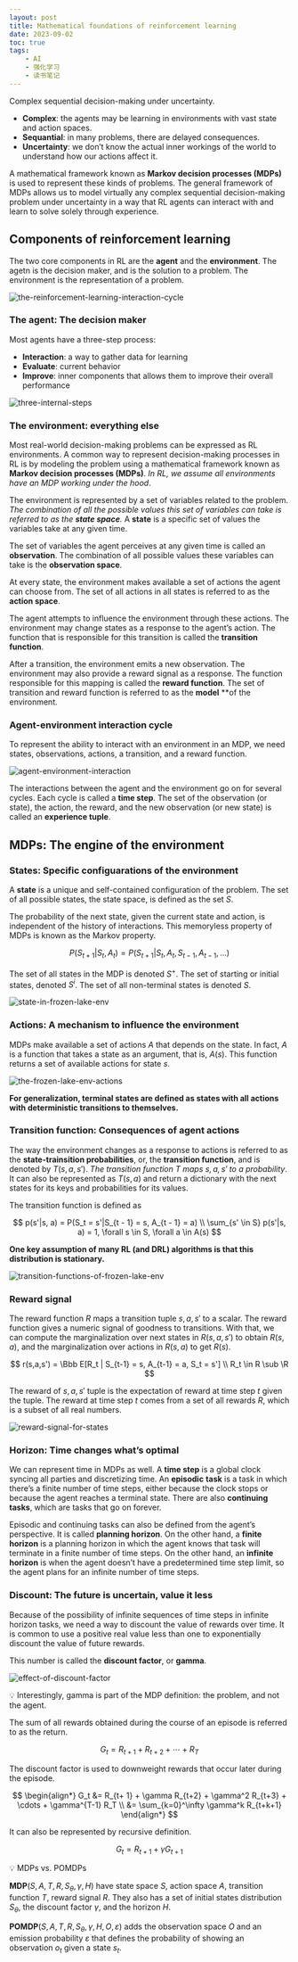 ```yaml
---
layout: post
title: Mathematical foundations of reinforcement learning
date: 2023-09-02
toc: true
tags:
    - AI
    - 强化学习
    - 读书笔记
---
```


Complex sequential decision-making under uncertainty.

- **Complex**: the agents may be learning in environments with vast state and action spaces.
- **Sequantial**: in many problems, there are delayed consequences.
- **Uncertainty**: we don’t know the actual inner workings of the world to understand how our actions affect it.

A mathematical framework known as **Markov decision processes (MDPs)** is used to represent these kinds of problems. The general framework of MDPs allows us to model virtually any complex sequential decision-making problem under uncertainty in a way that RL agents can interact with and learn to solve solely through experience.

## Components of reinforcement learning

The two core components in RL are the **agent** and the **environment**. The agetn is the decision maker, and is the solution to a problem. The environment is the representation of a problem.

![the-reinforcement-learning-interaction-cycle](/assets/images/2023-09-02-mathematical-foundations-of-reinforcement-learning/the-reinforcement-learning-interaction-cycle.png)

### The agent: The decision maker

Most agents have a three-step process:

- **Interaction**: a way to gather data for learning
- **Evaluate**: current behavior
- **Improve**: inner components that allows them to improve their overall performance

![three-internal-steps](/assets/images/2023-09-02-mathematical-foundations-of-reinforcement-learning/three-internal-steps.png)

### The environment: everything else

Most real-world decision-making problems can be expressed as RL environments. A common way to represent decision-making processes in RL is by modeling the problem using a mathematical framework known as **Markov decision processes (MDPs)**. *In RL, we assume all environments have an MDP working under the hood*.

The environment is represented by a set of variables related to the problem. *The combination of all the possible values this set of variables can take is referred to as the **state space**.* A **state** is a specific set of values the variables take at any given time.

The set of variables the agent perceives at any given time is called an **observation**. The combination of all possible values these variables can take is the **observation space**.

At every state, the environment makes available a set of actions the agent can choose from. The set of all actions in all states is referred to as the **action space**.

The agent attempts to influence the environment through these actions. The environment may change states as a response to the agent’s action. The function that is responsible for this transition is called the **transition function**.

After a transition, the environment emits a new observation. The environment may also provide a reward signal as a response. The function responsible for this mapping is called the **reward function**. The set of transition and reward function is referred to as the **model** **of the environment.

### Agent-environment interaction cycle

To represent the ability to interact with an environment in an MDP, we need states, observations, actions, a transition, and a reward function.

![agent-environment-interaction](/assets/images/2023-09-02-mathematical-foundations-of-reinforcement-learning/agent-environment-interaction.png)

The interactions between the agent and the environment go on for several cycles. Each
cycle is called a **time step**. The set of the observation (or state), the action, the reward, and the new observation (or new state) is called an **experience tuple**.

## MDPs: The engine of the environment

### States: Specific configuarations of the environment

A **state** is a unique and self-contained configuration of the problem. The set of all possible states, the state space, is defined as the set $S$.

The probability of the next state, given the current state and action, is independent of the history of interactions. This memoryless property of MDPs is known as the Markov property.

$$
P(S_{t + 1} | S_t, A_t) = P(S_{t+1}|S_t, A_t, S_{t-1}, A_{t-1}, \dots)
$$

The set of all states in the MDP is denoted $S^+$. The set of starting or initial states, denoted $S^i$. The set of all non-terminal states is denoted $S$.

![state-in-frozen-lake-env](/assets/images/2023-09-02-mathematical-foundations-of-reinforcement-learning/state-in-frozen-lake-env.png)

### Actions: A mechanism to influence the environment

MDPs make available a set of actions $A$ that depends on the state. In fact, $A$ is a function that takes a state as an argument, that is, $A(s)$. This function returns a set of available actions for state $s$.

![the-frozen-lake-env-actions](/assets/images/2023-09-02-mathematical-foundations-of-reinforcement-learning/the-frozen-lake-env-actions.png)

**For generalization, terminal states are defined as states with all actions with deterministic transitions to themselves.**

### Transition function: Consequences of agent actions

The way the environment changes as a response to actions is referred to as the **state-trainsition probabilities**, or, the **transition function**, and is denoted by $T(s, a, s')$. *The transition function $T$ maps $s, a, s'$ to a probability*. It can also be represented as $T(s, a)$ and return a dictionary with the next states for its keys and probabilities for its values.

The transition function is defined as

$$
p(s'|s, a) = P(S_t = s'|S_{t - 1} = s, A_{t - 1} = a) \\
\sum_{s' \in S} p(s'|s, a) = 1, \forall s \in S, \forall a \in A(s)
$$

**One key assumption of many RL (and DRL) algorithms is that this distribution is stationary.**

![transition-functions-of-frozen-lake-env](/assets/images/2023-09-02-mathematical-foundations-of-reinforcement-learning/transition-functions-of-frozen-lake-env.png)

### Reward signal

The reward function $R$ maps a transition tuple $s, a, s'$ to a scalar. The reward function gives a numeric signal of goodness to transitions. With that, we can compute the marginalization over next states in $R(s,a,s')$ to obtain $R(s,a)$, and the marginalization over actions in $R(s,a)$ to get $R(s)$.

$$
r(s,a,s') = \Bbb E[R_t | S_{t-1} = s, A_{t-1} = a, S_t = s'] \\
R_t \in R \sub \R
$$

The reward of $s, a, s'$ tuple is the expectation of reward at time step $t$ given the tuple. The reward at time step $t$ comes from a set of all rewards $R$, which is a subset of all real numbers.

![reward-signal-for-states](/assets/images/2023-09-02-mathematical-foundations-of-reinforcement-learning/reward-signal-for-states.png)

### Horizon: Time changes what’s optimal

We can represent time in MDPs as well. A **time step** is a global clock syncing all parties and discretizing time. An **episodic** **task** is a task in which there’s a finite number of time steps, either because the clock stops or because the agent reaches a terminal state. There are also **continuing tasks**, which are tasks that go on forever.

Episodic and continuing tasks can also be defined from the agent’s perspective. It is called **planning horizon**. On the other hand, a **finite horizon** is a planning horizon in which the agent knows that task will terminate in a finite number of time steps. On the other hand, an **infinite horizon** is when the agent doesn’t have a predetermined time step limit, so the agent plans for an infinite number of time steps.

### Discount: The future is uncertain, value it less

Because of the possibility of infinite sequences of time steps in infinite horizon tasks, we need a way to discount the value of rewards over time. It is common to use a positive real value less than one to exponentially discount the value of future rewards.

This number is called the **discount factor**, or **gamma**. 

![effect-of-discount-factor](/assets/images/2023-09-02-mathematical-foundations-of-reinforcement-learning/effect-of-discount-factor.png)

💡 Interestingly, gamma is part of the MDP definition: the problem, and not the agent.

The sum of all rewards obtained during the course of an episode is referred to as the return.

$$
G_t = R_{t+1} + R_{t+2} + \cdots + R_T
$$

The discount factor is used to downweight rewards that occur later during the episode.

$$
\begin{align*}
G_t &= R_{t+ 1} + \gamma R_{t+2} + \gamma^2 R_{t+3} + \cdots + \gamma^{T-1} R_T \\
&= \sum_{k=0}^\infty \gamma^k R_{t+k+1}
\end{align*}
$$

It can also be represented by recursive definition.

$$
G_t = R_{t+1} + \gamma G_{t+1}
$$

💡 MDPs vs. POMDPs

$\textbf{MDP}(S, A, T, R, S_\theta, \gamma, H)$ have state space $S$, action space $A$, transition function $T$, reward signal $R$. They also has a set of initial states distribution $S_\theta$, the discount factor $\gamma$, and the horizon $H$.

$\textbf{POMDP}(S, A, T, R, S_\theta, \gamma, H, O, \varepsilon)$ adds the observation space $O$ and an emission probability $\varepsilon$ that defines the probability of showing an observation $o_t$ given a state $s_t$.